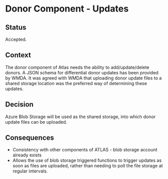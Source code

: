 # Donor Component - Updates

## Status

Accepted.

## Context

The donor component of Atlas needs the ability to add/update/delete donors.
A JSON schema for differential donor updates has been provided by WMDA.
It was agreed with WMDA that uploading donor update files to a shared storage location was the preferred way of determining these updates.

## Decision

Azure Blob Storage will be used as the shared storage, into which donor update files can be uploaded.

## Consequences

- Consistency with other components of ATLAS - blob storage account already exists
- Allows the use of blob storage triggered functions to trigger updates as soon as files are uploaded, rather than needing to poll the 
file storage at regular intervals.